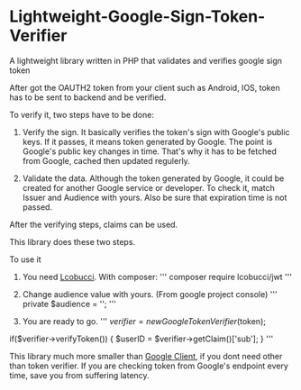 # Lightweight-Google-Sign-Token-Verifier
A lightweight library written in PHP that validates and verifies google sign token

After got the OAUTH2 token from your client such as Android, IOS, token has to be sent to backend and be verified.

To verify it, two steps have to be done:

1. Verify the sign.
It basically verifies the token's sign with Google's public keys. If it passes, it means token generated by Google. The point is Google's public key changes in time. That's why it has to be fetched from Google, cached then updated regulerly.

2. Validate the data.
Although the token generated by Google, it could be created for another Google service or developer. To check it, match Issuer and Audience with yours. Also be sure that expiration time is not passed.

After the verifying steps, claims can be used.

This library does these two steps.

To use it

1. You need [Lcobucci](https://github.com/lcobucci/jwt/blob/3.2/README.md). With composer:
'''
composer require lcobucci/jwt
'''

2. Change audience value with yours. (From google project console)
'''
private $audience = '<Your audience key>';
'''

3. You are ready to go.
'''
$verifier = new GoogleTokenVerifier($token);

if($verifier->verifyToken()) {
  $userID = $verifier->getClaim()['sub'];
}
'''

This library much more smaller than [Google Client](https://github.com/google/google-api-php-client), if you dont need other than token verifier. 
If you are checking token from Google's endpoint every time, save you from suffering latency.
